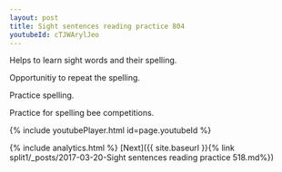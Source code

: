 ```yaml
---
layout: post
title: Sight sentences reading practice 804
youtubeId: cTJWArylJeo
---
```

 
 
Helps to learn sight words and their spelling.

Opportunitiy to repeat the spelling. 

Practice spelling. 
 
Practice for spelling bee competitions. 
 
{% include youtubePlayer.html id=page.youtubeId %}
 
 
{% include analytics.html %} 
[Next]({{ site.baseurl }}{% link  split1/_posts/2017-03-20-Sight sentences reading practice 518.md%})
 
